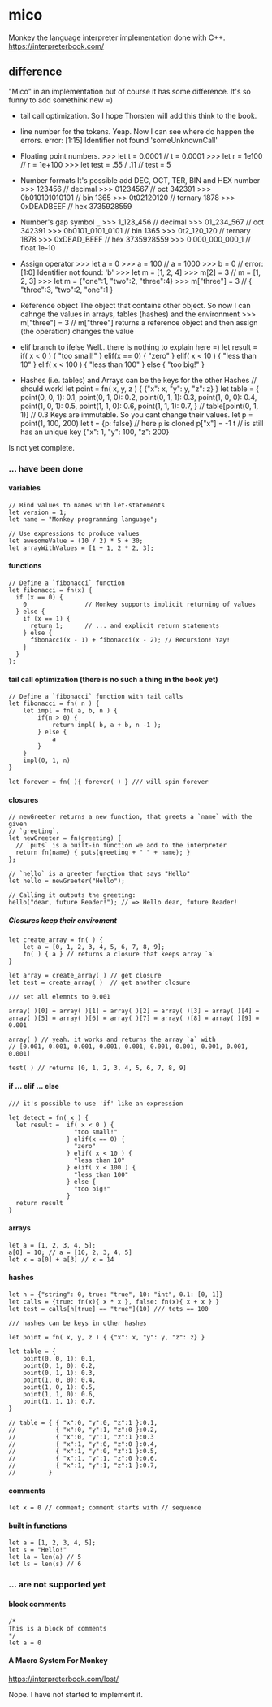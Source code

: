 # mico

Monkey the language interpreter implementation done with C++. https://interpreterbook.com/

## difference

"Mico" in an implementation but of course it has some difference.
It's so funny to add somethink new =)

*   tail call optimization.
    So I hope Thorsten will add this think to the book.


*   line number for the tokens.
    Yeap. Now I can see where do happen the errors.
        error: [1:15] Identifier not found 'someUnknownCall'

*   Floating point numbers.
        >>> let t = 0.0001          // t = 0.0001
        >>> let r = 1e100           // r = 1e+100
        >>> let test = .55 / .11    // test = 5

*   Number formats
    It's possible add DEC, OCT, TER, BIN and HEX number
        >>> 123456         // decimal
        >>> 01234567       // oct 342391
        >>> 0b010101010101 // bin 1365
        >>> 0t02120120     // ternary 1878
        >>> 0xDEADBEEF     // hex 3735928559

*   Number's gap symbol `_`
        >>> 1_123_456          // decimal
        >>> 01_234_567         // oct 342391
        >>> 0b0101_0101_0101   // bin 1365
        >>> 0t2_120_120        // ternary 1878
        >>> 0xDEAD_BEEF        // hex 3735928559
        >>> 0.000_000_000_1    // float 1e-10

*   Assign operator
        >>> let a = 0
        >>> a = 100             // a = 1000
        >>> b = 0               // error: [1:0] Identifier not found: 'b'
        >>> let m = [1, 2, 4]
        >>> m[2] = 3            // m = [1, 2, 3]
        >>> let m = {"one":1,
                     "two":2,
                     "three":4}
        >>> m["three"] = 3      // { "three":3, "two":2, "one":1 }

*   Reference object
    The object that contains other object. So now I can cahnge the values in arrays, tables (hashes) and the environment
        >>> m["three"] = 3 // m["three"] returns a reference object and then assign (the operation) changes the value

*   elif branch to ifelse
    Well...there is nothing to explain here =)
        let result = if( x < 0 ) {
                       "too small!"
                     } elif(x == 0) {
                       "zero"
                     } elif( x < 10 ) {
                       "less than 10"
                     } elif( x < 100 ) {
                       "less than 100"
                     } else {
                       "too big!"
                     }

*   Hashes (i.e. tables) and Arrays can be the keys for the other Hashes
        // should work!
        let point = fn( x, y, z ) { {"x": x, "y": y, "z": z} }
        let table = {
            point(0, 0, 1): 0.1,
            point(0, 1, 0): 0.2,
            point(0, 1, 1): 0.3,
            point(1, 0, 0): 0.4,
            point(1, 0, 1): 0.5,
            point(1, 1, 0): 0.6,
            point(1, 1, 1): 0.7,
        }
        // table[point(0, 1, 1)] // 0.3
    Keys are immutable. So you cant change their values.
        let p = point(1, 100, 200)
        let t = {p: false} // here `p` is cloned
        p["x"] = -1
        t // is still has an unique key {"x": 1, "y": 100, "z": 200}


Is not yet complete.

### ... have been done

#### variables
```
// Bind values to names with let-statements
let version = 1;
let name = "Monkey programming language";

// Use expressions to produce values
let awesomeValue = (10 / 2) * 5 + 30;
let arrayWithValues = [1 + 1, 2 * 2, 3];
```

#### functions
```
// Define a `fibonacci` function
let fibonacci = fn(x) {
  if (x == 0) {
    0                // Monkey supports implicit returning of values
  } else {
    if (x == 1) {
      return 1;      // ... and explicit return statements
    } else {
      fibonacci(x - 1) + fibonacci(x - 2); // Recursion! Yay!
    }
  }
};
```
#### tail call optimization (there is no such a thing in the book yet)

```
// Define a `fibonacci` function with tail calls
let fibonacci = fn( n ) {
    let impl = fn( a, b, n ) {
        if(n > 0) {
            return impl( b, a + b, n -1 );
        } else {
            a
        }
    }
    impl(0, 1, n)
}

let forever = fn( ){ forever( ) } /// will spin forever

```

#### closures

```
// newGreeter returns a new function, that greets a `name` with the given
// `greeting`.
let newGreeter = fn(greeting) {
  // `puts` is a built-in function we add to the interpreter
  return fn(name) { puts(greeting + " " + name); }
};

// `hello` is a greeter function that says "Hello"
let hello = newGreeter("Hello");

// Calling it outputs the greeting:
hello("dear, future Reader!"); // => Hello dear, future Reader!
```

##### Closures keep their enviroment

```
let create_array = fn( ) {
    let a = [0, 1, 2, 3, 4, 5, 6, 7, 8, 9];
    fn( ) { a } // returns a closure that keeps array `a`
}

let array = create_array( ) // get closure
let test = create_array( )  // get another closure

/// set all elemnts to 0.001

array( )[0] = array( )[1] = array( )[2] = array( )[3] = array( )[4] =
array( )[5] = array( )[6] = array( )[7] = array( )[8] = array( )[9] = 0.001

array( ) // yeah. it works and returns the array `a` with
// [0.001, 0.001, 0.001, 0.001, 0.001, 0.001, 0.001, 0.001, 0.001, 0.001]

test( ) // returns [0, 1, 2, 3, 4, 5, 6, 7, 8, 9]

```

#### if ... elif ... else

```
/// it's possible to use 'if' like an expression

let detect = fn( x ) {
  let result =  if( x < 0 ) {
                  "too small!"
                } elif(x == 0) {
                  "zero"
                } elif( x < 10 ) {
                  "less than 10"
                } elif( x < 100 ) {
                  "less than 100"
                } else {
                  "too big!"
                }
  return result
}
```

#### arrays

```
let a = [1, 2, 3, 4, 5];
a[0] = 10; // a = [10, 2, 3, 4, 5]
let x = a[0] + a[3] // x = 14
```

#### hashes

```
let h = {"string": 0, true: "true", 10: "int", 0.1: [0, 1]}
let calls = {true: fn(x){ x * x }, false: fn(x){ x + x } }
let test = calls[h[true] == "true"](10) /// tets == 100

/// hashes can be keys in other hashes

let point = fn( x, y, z ) { {"x": x, "y": y, "z": z} }

let table = {
    point(0, 0, 1): 0.1,
    point(0, 1, 0): 0.2,
    point(0, 1, 1): 0.3,
    point(1, 0, 0): 0.4,
    point(1, 0, 1): 0.5,
    point(1, 1, 0): 0.6,
    point(1, 1, 1): 0.7,
}

// table = { { "x":0, "y":0, "z":1 }:0.1,
//           { "x":0, "y":1, "z":0 }:0.2,
//           { "x":0, "y":1, "z":1 }:0.3
//           { "x":1, "y":0, "z":0 }:0.4,
//           { "x":1, "y":0, "z":1 }:0.5,
//           { "x":1, "y":1, "z":0 }:0.6,
//           { "x":1, "y":1, "z":1 }:0.7,
//         }

```

#### comments
```
let x = 0 // comment; comment starts with // sequence
```

#### built in functions

```
let a = [1, 2, 3, 4, 5];
let s = "Hello!"
let la = len(a) // 5
let ls = len(s) // 6
```

### ... are not supported yet

#### block comments
```
/*
This is a block of comments
*/
let a = 0
```

#### A Macro System For Monkey

https://interpreterbook.com/lost/

Nope. I have not started to implement it.
